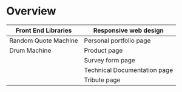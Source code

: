# Overview

| Front End Libraries | Responsive web design |
| ------------------- | --------------------- |
| Random Quote Machine | Personal portfolio page |
| Drum Machine | Product page |
|| Survey form page |
|| Technical Documentation page |
|| Tribute page |

